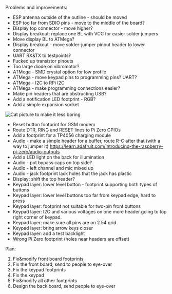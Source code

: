 Problems and improvements:

* ESP antenna outside of the outline - should be moved
* ESP too far from SDIO pins - move to the middle of the board?
* Display top connector - move higher?
* Display breakout: replace one BL with VCC for easier solder jumpers
* Move display BL to ATMega?
* Display breakout - move solder-jumper pinout header to lower connector
* UART RX&TX to testpoints?
* Fucked up transistor pinouts
* Too large diode on vibromotor?
* ATMega - SMD crystal option for low profile
* ATMega - move keypad pins to programming pins? UART?
* ATMega - I2C to RPi I2C
* ATMega - make programming connections easier?
* Make pin headers that are obstructing USB?
* Add a notification LED footprint - RGB?
* Add a simple expansion socket

![Cat picture to make it less boring](https://static.pexels.com/photos/104827/cat-pet-animal-domestic-104827.jpeg)

* Reset button footprint for GSM modem
* Route DTR, RING and RESET lines to Pi Zero GPIOs
* Add a footprint for a TP4056 charging module
* Audio - make a simple header for a buffer, route R-C after that (with a way to jumper it) https://learn.adafruit.com/introducing-the-raspberry-pi-zero/audio-outputs
* Add a LED light on the back for illumination
* Audio - put bypass caps on top side?
* Audio - left channel and mic mixed up
* Audio - jack footprint lack holes that the jack has plastic 
* Display: shift the top header?
* Keypad layer: lower level button - footprint supporting both types of buttons
* Keypad layer: lower level buttons too far from keypad edge, hard to press
* Keypad layer: footprint not suitable for two-pin front buttons
* Keypad layer: I2C and various voltages on one more header going to top right corner of keypad.
* Keypad layer: make sure all pins are on 2.54 grid
* Keypad layer: bring arrow keys closer
* Keypad layer: add a test backlight
* Wrong Pi Zero footprint (holes near headers are offset)

Plan:

1. Fix&modify front board footprints
2. Fix the front board, send to people to eye-over
3. Fix the keypad footprints
4. Fix the keypad
5. Fix&modify all other footprints
6. Design the back board, send people to eye-over

